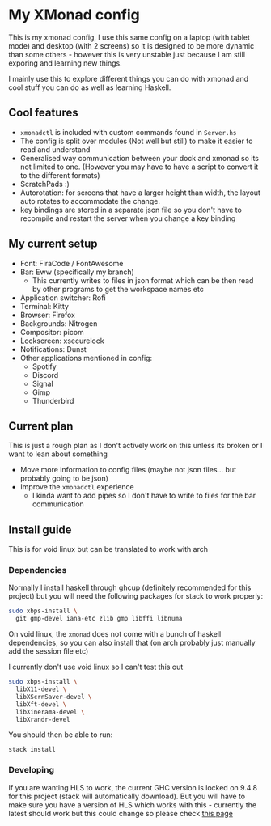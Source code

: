 # My XMonad config

This is my xmonad config, I use this same config on a laptop (with tablet mode) and desktop (with 2 screens) so it is designed to be more dynamic than some others - however this is very unstable just because I am still exporing and learning new things.

I mainly use this to explore different things you can do with xmonad and cool stuff you can do as well as learning Haskell.

## Cool features

- `xmonadctl` is included with custom commands found in `Server.hs`
- The config is split over modules (Not well but still) to make it easier to read and understand
- Generalised way communication between your dock and xmonad so its not limited to one. (However you may have to have a script to convert it to the different formats)
- ScratchPads :)
- Autorotation: for screens that have a larger height than width, the layout auto rotates to accommodate the change.
- key bindings are stored in a separate json file so you don't have to recompile and restart the server when you change a key binding

## My current setup

- Font: FiraCode / FontAwesome
- Bar: Eww (specifically my branch)
  - This currently writes to files in json format which can be then read by
    other programs to get the workspace names etc
- Application switcher: Rofi
- Terminal: Kitty
- Browser: Firefox
- Backgrounds: Nitrogen
- Compositor: picom
- Lockscreen: xsecurelock
- Notifications: Dunst
- Other applications mentioned in config:
  - Spotify
  - Discord
  - Signal
  - Gimp
  - Thunderbird

## Current plan

This is just a rough plan as I don't actively work on this unless its broken or
I want to lean about something

- Move more information to config files (maybe not json files... but probably
  going to be json)
- Improve the `xmonadctl` experience
  - I kinda want to add pipes so I don't have to write to files for the bar
    communication

## Install guide

This is for void linux but can be translated to work with arch

### Dependencies

Normally I install haskell through ghcup (definitely recommended for this
project) but you will need the following packages for stack to work properly:

```sh
sudo xbps-install \
  git gmp-devel iana-etc zlib gmp libffi libnuma 
```

On void linux, the `xmonad` does not come with a bunch of haskell dependencies,
so you can also install that (on arch probably just manually add the session
file etc)

I currently don't use void linux so I can't test this out

```sh
sudo xbps-install \
  libX11-devel \
  libXScrnSaver-devel \
  libXft-devel \
  libXinerama-devel \
  libXrandr-devel
```

You should then be able to run:

```
stack install
```

### Developing

If you are wanting HLS to work, the current GHC version is locked on 9.4.8 for
this project (stack will automatically download). But you will have to make
sure you have a version of HLS which works with this - currently the latest
should work but this could change so please check [this page](https://haskell-language-server.readthedocs.io/en/latest/support/ghc-version-support.html)

